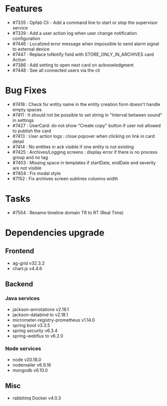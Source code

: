 
# Features
- #7335 : Opfab Cli - Add a command line to start or stop the supervisor service
- #7339 : Add a user action log when user change notification configuration
- #7446 : Localized error message when impossible to send alarm signal to external device
- #7447 : Replace toNotify field with STORE_ONLY_IN_ARCHIVES card Action
- #7386 : Add setting to open next card on acknowledgment
- #7448 : See all connected users via the cli

# Bug Fixes
- #7418 : Check for entity name in the entity creation form doesn't handle empty spaces
- #7411 : It should not be possible to set string in "Interval between sound" in settings
- #7427 : UserCard: do not show "Create copy" button if user not allowed to publish the card
- #7413 : User action logs : close popover when clicking on link in card detail
- #7414 : No entities in ack visible if one entity is not existing
- #7425 : Archives/Logging screens : display error if there is no process group and no tag
- #7403 : Missing space in templates if startDate, endDate and severity are not visible
- #7404 : Fix modal style
- #7152 : Fix archives screen sublines columns width

# Tasks

- #7554 : Rename timeline domain TR to RT (Real Time)

# Dependencies upgrade

## Frontend

- ag-grid v32.3.2
- chart.js v4.4.6
  
## Backend 

### Java services 

- jackson-annotations v2.18.1
- jackson-databind to v2.18.1
- micrometer-registry-prometheus v1.14.0
- spring boot v3.3.5
- spring security v6.3.4
- spring-webflux to v6.2.0

### Node services

- node v20.18.0
- nodemailer v6.9.16
- mongodb v6.10.0

## Misc 

-  rabbitmq Docker v4.0.3




